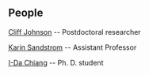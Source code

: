 ## People

[Cliff Johnson](http://cass.ucsd.edu/~lcj/) -- Postdoctoral researcher

[Karin Sandstrom](http://karinsandstrom.github.io) -- Assistant Professor

[I-Da Chiang](https://jiang696.github.io/) -- Ph. D. student
